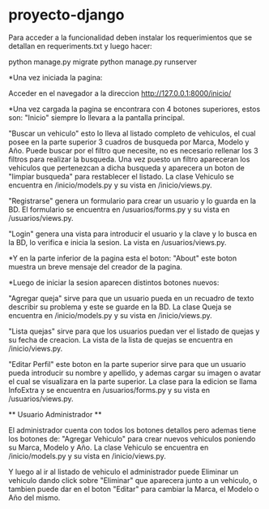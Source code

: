 # proyecto-django

Para acceder a la funcionalidad deben instalar los requerimientos que se detallan en requeriments.txt y luego hacer:

python manage.py migrate
python manage.py runserver

*Una vez iniciada la pagina:

Acceder en el navegador a la direccion http://127.0.0.1:8000/inicio/

*Una vez cargada la pagina se encontrara con 4 botones superiores, estos son:
"Inicio" siempre lo llevara a la pantalla principal.

"Buscar un vehiculo" esto lo lleva al listado completo de vehiculos, el cual posee en la parte superior 3 cuadros de busqueda por Marca, Modelo y Año. Puede buscar por el filtro que necesite, no es necesario rellenar los 3 filtros para realizar la busqueda. Una vez puesto un filtro apareceran los vehiculos que pertenezcan a dicha busqueda y aparecera un boton de "limpiar busqueda" para restablecer el listado. La clase Vehiculo se encuentra en /inicio/models.py y su vista en /inicio/views.py.

"Registrarse" genera un formulario para crear un usuario y lo guarda en la BD. El formulario se encuentra en /usuarios/forms.py y su vista en /usuarios/views.py.

"Login" genera una vista para introducir el usuario y la clave y lo busca en la BD, lo verifica e inicia la sesion. La vista en /usuarios/views.py.

*Y en la parte inferior de la pagina esta el boton:
"About" este boton muestra un breve mensaje del creador de la pagina.

*Luego de iniciar la sesion aparecen distintos botones nuevos:

"Agregar queja" sirve para que un usuario pueda en un recuadro de texto describir su problema y este se guarde en la BD. La clase Queja se encuentra en /inicio/models.py y su vista en /inicio/views.py.

"Lista quejas" sirve para que los usuarios puedan ver el listado de quejas y su fecha de creacion. La vista de la lista de quejas se encuentra en /inicio/views.py.

"Editar Perfil" este boton en la parte superior sirve para que un usuario pueda introducir su nombre y apellido, y ademas cargar su imagen o avatar el cual se visualizara en la parte superior. La clase para la edicion se llama InfoExtra y se encuentra en /usuarios/forms.py y su vista en /usuarios/views.py.

** Usuario Administrador **

El administrador cuenta con todos los botones detallos pero ademas tiene los botones de:
"Agregar Vehiculo" para crear nuevos vehiculos poniendo su Marca, Modelo y Año. La clase Vehiculo se encuentra en /inicio/models.py y su vista en /inicio/views.py.

Y luego al ir al listado de vehiculo el administrador puede Eliminar un vehiculo dando click sobre "Eliminar" que aparecera junto a un vehiculo, o tambien puede dar en el boton "Editar" para cambiar la Marca, el Modelo o Año del mismo.